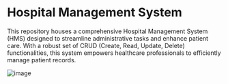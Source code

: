 # Hospital Management System

This repository houses a comprehensive Hospital Management System (HMS) designed to streamline administrative tasks and enhance patient care. With a robust set of CRUD (Create, Read, Update, Delete) functionalities, this system empowers healthcare professionals to efficiently manage patient records.<br>

![image](https://github.com/kufiev/Hospital-Management/assets/90453759/82394648-c427-497e-8c7d-b144dc7a2a7d)
